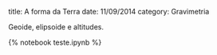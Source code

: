 title: A forma da Terra
date: 11/09/2014
category: Gravimetria

Geoide,  elipsoide e altitudes.

{% notebook teste.ipynb %}
